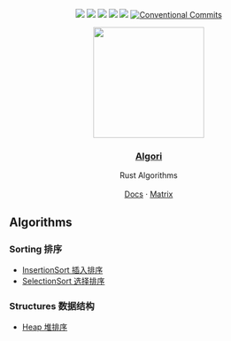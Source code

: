 <div align="center">

[![](https://img.shields.io/crates/d/algori.svg)](https://crates.io/crates/algori)
[![](https://img.shields.io/github/forks/barrensea/algori.svg)](https://github.com/BarrenSea/algori/fork)
[![](https://img.shields.io/github/repo-size/barrensea/algori.svg)](https://github.com/BarrenSea/algori)
[![](https://img.shields.io/github/stars/barrensea/algori.svg)](https://github.com/BarrenSea/algori)
[![](https://img.shields.io/github/commit-activity/t/barrensea/algori.svg)](https://github.com/BarrenSea/algori)
[![Conventional Commits](https://img.shields.io/badge/Conventional%20Commits-1.0.0-%23FE5196?logo=conventionalcommits&logoColor=white)](https://conventionalcommits.org)


</div>

<p align="center">
  <a href="https://github.com/barrensea/algori" rel="noopener">
 <img width=200px height=200px src="./imgs/algori.png"></a>

 <h3 align="center"><a href="https://join-lemmy.org">Algori</a></h3>
  <p align="center">
    Rust Algorithms
    <br />
    <br />
    <a href="https://docs.rs/algori">Docs</a>
    ·
    <a href="https://matrix.to/#/#algori:mozilla.org">Matrix</a>
  </p>
</p>

## Algorithms
### Sorting 排序
- [InsertionSort 插入排序](./doc/sorting/_index.md)
- [SelectionSort 选择排序](./doc/sorting/_index.md)
### Structures 数据结构
- [Heap 堆排序](./doc/structure/_index.md)
